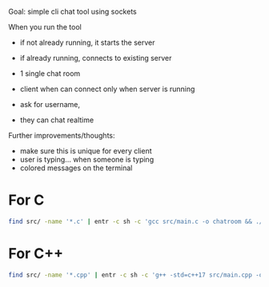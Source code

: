 Goal: simple cli chat tool using sockets

When you run the tool
  - if not already running, it starts the server
  - if already running, connects to existing server

- 1 single chat room

- client when can connect only when server is running
- ask for username, 
- they can chat realtime

Further improvements/thoughts:
- make sure this is unique for every client
- user is typing... when someone is typing
- colored messages on the terminal


# For C
```bash
find src/ -name '*.c' | entr -c sh -c 'gcc src/main.c -o chatroom && ./chatroom'
```

# For C++
```bash
find src/ -name '*.cpp' | entr -c sh -c 'g++ -std=c++17 src/main.cpp -o chatroom && ./chatroom'
```
